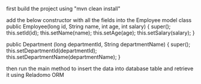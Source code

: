 first build the project using "mvn clean install"

add the below constructor with all the fields into the Employee model class
public Employee(long id, String name, int age, int salary) {
super();
this.setId(id);
this.setName(name);
this.setAge(age);
this.setSalary(salary);
}

public Department (long departmentId, String departmentName) {
super();
this.setDepartmentId(departmentId);
this.setDepartmentName(departmentName);
}

then run the main method to insert the data into database table and retrieve it using Reladomo ORM
